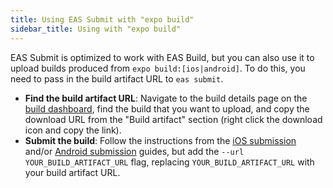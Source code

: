 ```yaml
---
title: Using EAS Submit with "expo build"
sidebar_title: Using with "expo build"
---
```


EAS Submit is optimized to work with EAS Build, but you can also use it to upload builds produced from `expo build:[ios|android]`. To do this, you need to pass in the build artifact URL to `eas submit`.

- **Find the build artifact URL**: Navigate to the build details page on the [build dashboard](https://expo.io/builds), find the build that you want to upload, and copy the download URL from the "Build artifact" section (right click the download icon and copy the link).
- **Submit the build**: Follow the instructions from the [iOS submission](submit-ios.md) and/or [Android submission](submit-android.md) guides, but add the `--url YOUR_BUILD_ARTIFACT_URL` flag, replacing `YOUR_BUILD_ARTIFACT_URL` with your build artifact URL.